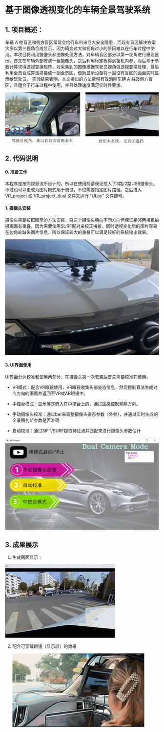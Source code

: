 # 基于图像透视变化的车辆全景驾驶系统

## 1. 项目概述：

车辆 A 柱盲区和侧方盲区常常会给行车带来巨大安全隐患，而现有盲区解决方案大多以第三视角合成显示，因为畸变过大和视角过小的原因难以在行车过程中使用。本项目将利用摄像头和图像处理方法，对车辆盲区部分以第一视角进行重现显示。首先在车辆外部安装一组摄像头，之后利用标定板得到相机内参，而后基于参数计算求得透视变换矩阵，对采集到的图像根据驾驶员视角做透视变换处理，最后利用全景合成算法拼接成一副全景图，借助显示设备将一副没有盲区的画面实时显示给驾驶员。 实验结果表明，本文提出的方法能够有效消除车辆 A 柱及侧方盲区，且适合于行车过程中使用，并且处理速度满足实时性要求。

![compare](./docs/compare.png)

## 2. 代码说明

#### 0. 准备工作

​	本程序是按照视频流所设计的，所以在使用前请保证插入了3路/2路USB摄像头。不过也可以更改为图片模式用于调试，不过需要指定图片路径。之后进入VR_project 或 VR_project_dual 文件夹运行 “UI.py” 文件即可。

#### 1. 摄像头安装

​	摄像头需要按照图示的方法安装，将三个摄像头朝向不同方向但保证相邻两相机拍摄画面有重叠，因为需要使用SURF配对来校正拼接，同时透视变化后的图片容易在边角处缺失图片信息，所以保证较大的重叠可以满足较好的系统输出效果。

![camera_mount](./docs/camera_mount.JPG)

#### 3. UI界面使用

​	UI界面分为校准和使用两部分，在摄像头第一次安装后首先需要校准在使用。

* VR模式：配合VR眼镜使用，VR眼镜收集头部姿态信息，然后控制算法生成对应方向的画面并返回至VR或AR眼镜中。

* 中控台模式：显示屏是嵌入在中控台上的，通过遥感控制观察方向。

* 手动摄像头校准：通过bar来调整摄像头姿态参数（外参），并通过实时生成的全景图判断参数是否准确

* 自动校准：通过SIFT/SURF提取特征点并匹配来进行摄像头参数估计

![UI](./docs/UI.png)

## 3. 成果展示

1. 生成画面显示：

![pov](./docs/pov.gif)

2. 配合可穿戴眼镜（显示屏）的效果

   ![VR](./docs/VR.gif)
